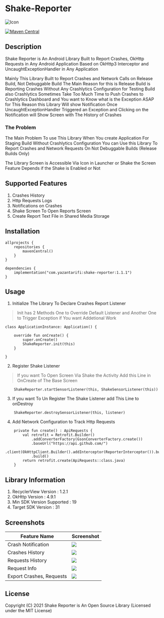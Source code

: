 # Shake-Reporter
![Icon](https://github.com/Yazan98/Shake-Reporter-Kt/blob/main/icons/rounded_icon.png?raw=true)

[![Maven Central](https://img.shields.io/maven-central/v/com.yazantarifi/shake-reporter.svg?label=Maven%20Central)](https://search.maven.org/search?q=g:%22com.yazantarifi%22%20AND%20a:%22shake-reporter%22)

## Description
Shake Reporter is An Android Library Built to Report Crashes, OkHttp Requests in Any Android Application
Based on OkHttp3 Interceptor and UncaughtExceptionHandler in Any Application

Mainly This Library Built to Report Crashes and Network Calls on Release Build, Not Debuggable Build
The Main Reason for this is Release Build is Reporting Crashes Without Any Crashlytics Configuration for Testing Build
also Crashlytics Sometimes Take Too Much Time to Push Crashes to Crashlytics Dashboard and You want to Know what is the Exception ASAP
for This Reason this Library Will show Notification Once UncaughtExceptionHandler Triggered an Exception
and Clicking on the Notification will Show Screen with The History of Crashes

### The Problem
The Main Problem To use This Library When You create Application For Staging Build Without Crashlytics Configuration
You can Use this Library To Report Crashes and Network Requests On Not Debuggable Builds (Release Builds Only)

The Library Screen is Accessible Via Icon in Launcher or Shake the Screen Feature Depends if the Shake is Enabled or Not

## Supported Features
1. Crashes History
2. Http Requests Logs
3. Notifications on Crashes
4. Shake Screen To Open Reports Screen
5. Create Report Text File in Shared Media Storage

## Installation

```
allprojects {
    repositories {
        mavenCentral()
    }
}
```

```
dependencies {
    implementation("com.yazantarifi:shake-reporter:1.1.1")
}
```

## Usage

1. Initialize The Library To Declare Crashes Report Listener

> Init has 2 Methods One to Override Default Listener and Another One to Trigger Exception if You want Addetional Work

```
class ApplicationInstance: Application() {

    override fun onCreate() {
        super.onCreate()
        ShakeReporter.init(this)
    }

}
```

2. Register Shake Listener

> If you want To Open Screen Via Shake the Activity Add this Line in OnCreate of The Base Screen

```
    ShakeReporter.startSensorListener(this, ShakeSensorListener(this))
```

3. If you want To Un Register The Shake Listener add This Line to onDestroy

```
    ShakeReporter.destroySensorListener(this, listener)
```

4. Add Network Configuration to Track Http Requests

```
    private fun create() : ApiRequests {
        val retrofit = Retrofit.Builder()
            .addConverterFactory(GsonConverterFactory.create())
            .baseUrl("https://api.github.com/")
            .client(OkHttpClient.Builder().addInterceptor(ReporterInterceptor()).build())
            .build()
        return retrofit.create(ApiRequests::class.java)
    }
```

## Library Information
1. RecyclerView Version : 1.2.1
2. OkHttp Version : 4.9.1
3. Min SDK Version Supported : 19
4. Target SDK Version : 31


## Screenshots

Feature Name  | Screenshot
------------- | -------------
Crash Notification  | ![](https://github.com/Yazan98/Shake-Reporter-Kt/blob/main/images/Screenshot_20211001-185842_Shake%20Reporter.jpg?raw=true)
Crashes History | ![](https://github.com/Yazan98/Shake-Reporter-Kt/blob/main/images/Screenshot_20211001-191845_Shake%20Reporter.jpg?raw=true)
Requests History | ![](https://github.com/Yazan98/Shake-Reporter-Kt/blob/main/images/Screenshot_20211001-191908_Shake%20Reporter.jpg?raw=true)
Request Info | ![](https://github.com/Yazan98/Shake-Reporter-Kt/blob/main/images/Screenshot_20211001-191919_Shake%20Reporter.jpg?raw=true)
Export Crashes, Requests | ![](https://github.com/Yazan98/Shake-Reporter-Kt/blob/main/images/Screenshot_20211001-191928_Shake%20Reporter.jpg?raw=true)

## License

Copyright (C) 2021 Shake Reporter is An Open Source Library (Licensed under the MIT License)


